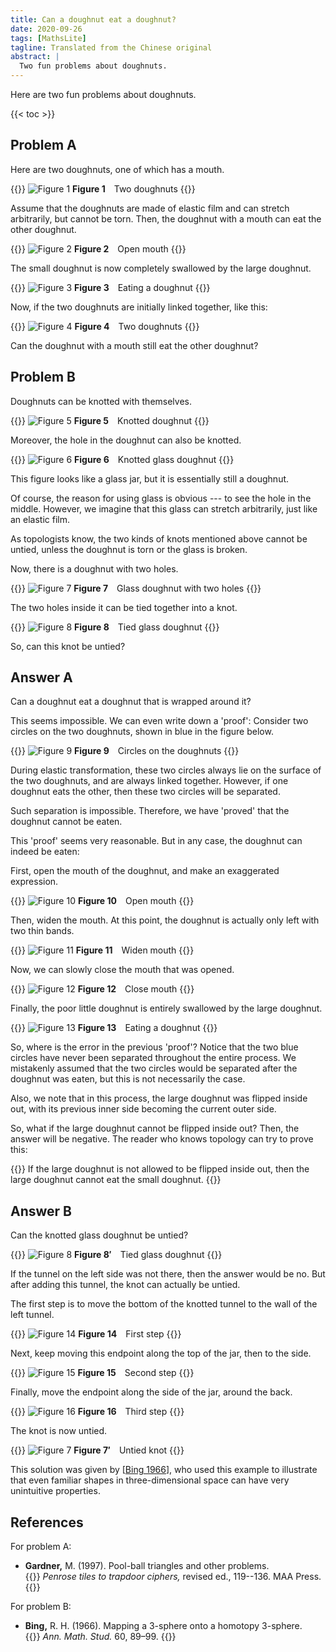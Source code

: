 ```yaml
---
title: Can a doughnut eat a doughnut?
date: 2020-09-26
tags: [MathsLite]
tagline: Translated from the Chinese original
abstract: |
  Two fun problems about doughnuts.
---
```


Here are two fun problems about doughnuts.

{{< toc >}}

## Problem A

Here are two doughnuts, one of which has a mouth.

{{<centre width="30em">}}
![Figure 1](/posts/2020/can-a-doughnut-eat-a-doughnut/1.png)
**Figure 1** Two doughnuts
{{</centre>}}

Assume that the doughnuts are made of elastic film and can stretch arbitrarily, but cannot be torn. Then, the doughnut with a mouth can eat the other doughnut.

{{<centre width="30em">}}
![Figure 2](/posts/2020/can-a-doughnut-eat-a-doughnut/2.png)
**Figure 2** Open mouth
{{</centre>}}

The small doughnut is now completely swallowed by the large doughnut.

{{<centre width="30em">}}
![Figure 3](/posts/2020/can-a-doughnut-eat-a-doughnut/3.png)
**Figure 3** Eating a doughnut
{{</centre>}}

Now, if the two doughnuts are initially linked together, like this:

{{<centre width="30em">}}
![Figure 4](/posts/2020/can-a-doughnut-eat-a-doughnut/4.png)
**Figure 4** Two doughnuts
{{</centre>}}

Can the doughnut with a mouth still eat the other doughnut?

## Problem B

Doughnuts can be knotted with themselves.

{{<centre width="30em">}}
![Figure 5](/posts/2020/can-a-doughnut-eat-a-doughnut/5.png)
**Figure 5** Knotted doughnut
{{</centre>}}

Moreover, the hole in the doughnut can also be knotted.

{{<centre width="30em">}}
![Figure 6](/posts/2020/can-a-doughnut-eat-a-doughnut/6.png)
**Figure 6** Knotted glass doughnut
{{</centre>}}

This figure looks like a glass jar, but it is essentially still a doughnut.

Of course, the reason for using glass is obvious --- to see the hole in the middle. However, we imagine that this glass can stretch arbitrarily, just like an elastic film.

As topologists know, the two kinds of knots mentioned above cannot be untied, unless the doughnut is torn or the glass is broken.

Now, there is a doughnut with two holes.

{{<centre width="30em">}}
![Figure 7](/posts/2020/can-a-doughnut-eat-a-doughnut/7.png)
**Figure 7** Glass doughnut with two holes
{{</centre>}}

The two holes inside it can be tied together into a knot.

{{<centre width="30em">}}
![Figure 8](/posts/2020/can-a-doughnut-eat-a-doughnut/8.png)
**Figure 8** Tied glass doughnut
{{</centre>}}

So, can this knot be untied?

## Answer A

Can a doughnut eat a doughnut that is wrapped around it?

This seems impossible. We can even write down a 'proof': Consider two circles on the two doughnuts, shown in blue in the figure below.

{{<centre width="30em">}}
![Figure 9](/posts/2020/can-a-doughnut-eat-a-doughnut/9.png)
**Figure 9** Circles on the doughnuts
{{</centre>}}

During elastic transformation, these two circles always lie on the surface of the two doughnuts, and are always linked together. However, if one doughnut eats the other, then these two circles will be separated.

Such separation is impossible. Therefore, we have 'proved' that the doughnut cannot be eaten.

This 'proof' seems very reasonable. But in any case, the doughnut can indeed be eaten:

First, open the mouth of the doughnut, and make an exaggerated expression.

{{<centre width="30em">}}
![Figure 10](/posts/2020/can-a-doughnut-eat-a-doughnut/10.png)
**Figure 10** Open mouth
{{</centre>}}

Then, widen the mouth. At this point, the doughnut is actually only left with two thin bands.

{{<centre width="30em">}}
![Figure 11](/posts/2020/can-a-doughnut-eat-a-doughnut/11.png)
**Figure 11** Widen mouth
{{</centre>}}

Now, we can slowly close the mouth that was opened.

{{<centre width="30em">}}
![Figure 12](/posts/2020/can-a-doughnut-eat-a-doughnut/12.png)
**Figure 12** Close mouth
{{</centre>}}

Finally, the poor little doughnut is entirely swallowed by the large doughnut.

{{<centre width="30em">}}
![Figure 13](/posts/2020/can-a-doughnut-eat-a-doughnut/13.png)
**Figure 13** Eating a doughnut
{{</centre>}}

So, where is the error in the previous 'proof'? Notice that the two blue circles have never been separated throughout the entire process. We mistakenly assumed that the two circles would be separated after the doughnut was eaten, but this is not necessarily the case.

Also, we note that in this process, the large doughnut was flipped inside out, with its previous inner side becoming the current outer side.

So, what if the large doughnut cannot be flipped inside out? Then, the answer will be negative. The reader who knows topology can try to prove this:

{{<block title="Exercise">}}
If the large doughnut is not allowed to be flipped inside out, then the large doughnut cannot eat the small doughnut.
{{</block>}}

## Answer B

Can the knotted glass doughnut be untied?

{{<centre width="30em">}}
![Figure 8](/posts/2020/can-a-doughnut-eat-a-doughnut/8.png)
**Figure 8′** Tied glass doughnut
{{</centre>}}

If the tunnel on the left side was not there, then the answer would be no. But after adding this tunnel, the knot can actually be untied.

The first step is to move the bottom of the knotted tunnel to the wall of the left tunnel.

{{<centre width="30em">}}
![Figure 14](/posts/2020/can-a-doughnut-eat-a-doughnut/14.png)
**Figure 14** First step
{{</centre>}}

Next, keep moving this endpoint along the top of the jar, then to the side.

{{<centre width="30em">}}
![Figure 15](/posts/2020/can-a-doughnut-eat-a-doughnut/15.png)
**Figure 15** Second step
{{</centre>}}

Finally, move the endpoint along the side of the jar, around the back.

{{<centre width="30em">}}
![Figure 16](/posts/2020/can-a-doughnut-eat-a-doughnut/16.png)
**Figure 16** Third step
{{</centre>}}

The knot is now untied.

{{<centre width="30em">}}
![Figure 7](/posts/2020/can-a-doughnut-eat-a-doughnut/7.png)
**Figure 7′** Untied knot
{{</centre>}}

This solution was given by
\[[Bing 1966](#references)\],
who used this example to illustrate that even familiar shapes in three-dimensional space can have very unintuitive properties.

## References

For problem A:

- **Gardner,** M. (1997).
  Pool-ball triangles and other problems.\
  {{<dimmed>}}
  _Penrose tiles to trapdoor ciphers,_ revised ed., 119--136. MAA Press.
  {{</dimmed>}}

For problem B:

- **Bing,** R. H. (1966).
  Mapping a 3-sphere onto a homotopy 3-sphere.\
  {{<dimmed>}}
  _Ann. Math. Stud._ 60, 89–99.
  {{</dimmed>}}

